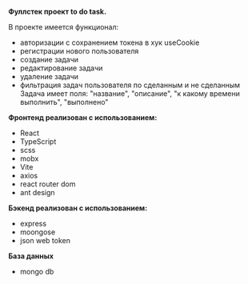 **Фуллстек проект to do task.**

В проекте имеется функционал:
- авторизации с сохранением токена в хук useCookie
- регистрации нового пользователя
- создание задачи 
- редактирование задачи
- удаление задачи
- фильтрация задач пользователя по сделанным и не сделанным
Задача имеет поля: "название", "описание", "к какому времени выполнить", "выполнено"

**Фронтенд реализован с использованием:**
- React
- TypeScript
- scss
- mobx
- Vite
- axios 
- react router dom
- ant design

**Бэкенд реализован с использованием:**
- express
- moongose
- json web token

**База данных**
- mongo db
